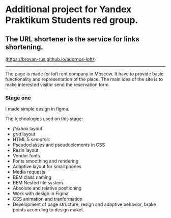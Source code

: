 # Additional project for Yandex Praktikum Students red group.
## The URL shortener is the service for links shortening.

(https://brovan-rus.github.io/adornos-loft/)

***

The page is made for loft rent company in Moscow. It have to provide basic functionality and representation of the place.
The main idea of the site is to make interested visitor send the reservation form.

### Stage one

I made simple design in figma.

The technologies used on this stage:

* *flexbox* layout
* *grid* layout
* HTML 5 *sematnic*
* Pseudoclasses and pseudoelements in CSS
* Resin layout
* Vendor fonts
* Fonts smoothing and rendering
* Adaptive layout for smartphones
* Media requests
* BEM class naming
* BEM Nested file system
* Absolute and relative positioning
* Work with design in Figma
* CSS animation and tranformation
* Development of page structure, resign and adaptive behavior, brake points according to design maket.

